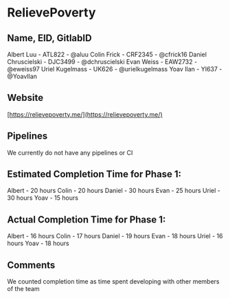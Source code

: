 # RelievePoverty

## Name, EID, GitlabID
Albert Luu - ATL822 - @aluu
Colin Frick - CRF2345 - @cfrick16
Daniel Chruscielski - DJC3499 - @dchruscielski
Evan Weiss - EAW2732 - @eweiss97
Uriel Kugelmass - UK626 - @urielkugelmass
Yoav Ilan - YI637 - @YoavIlan

## Website
[https://relievepoverty.me/](https://relievepoverty.me/)

## Pipelines
We currently do not have any pipelines or CI

## Estimated Completion Time for Phase 1:
Albert - 20 hours
Colin - 20 hours
Daniel - 30 hours
Evan - 25 hours
Uriel - 30 hours
Yoav - 15 hours

## Actual Completion Time for Phase 1:
Albert - 16 hours
Colin - 17 hours
Daniel - 19 hours
Evan - 18 hours
Uriel - 16 hours
Yoav - 18 hours

## Comments
We counted completion time as time spent developing with other members of the team



